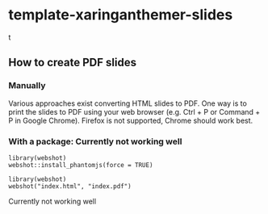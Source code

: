 # template-xaringanthemer-slides
t
## How to create PDF slides

### Manually

Various approaches exist converting HTML slides to PDF. One way is to print the slides to PDF using your web browser (e.g. Ctrl + P or Command + P in Google Chrome). Firefox is not supported, Chrome should work best.

### With a package: Currently not working well

```
library(webshot)
webshot::install_phantomjs(force = TRUE)
```
```
library(webshot)
webshot("index.html", "index.pdf")
```

Currently not working well